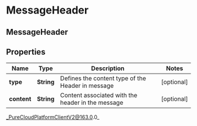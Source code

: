 # MessageHeader

## MessageHeader

## Properties

|Name | Type | Description | Notes|
|------------ | ------------- | ------------- | -------------|
| **type** | **String** | Defines the content type of the Header in message | [optional] |
| **content** | **String** | Content associated with the header in the message | [optional] |



_PureCloudPlatformClientV2@163.0.0_
